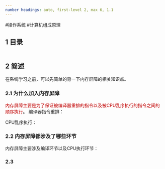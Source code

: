 ```yaml
---
number headings: auto, first-level 2, max 6, 1.1
---
```

#操作系统 #计算机组成原理 

## 1 目录

```toc
```

## 2 简述

在系统学习之前，可以先简单的背一下内存屏障的相关知识点。

### 2.1 为什么加入内存屏障

<font color="#c00000">内存屏障主要是为了保证被编译器重排的指令以及被CPU乱序执行的指令之间的顺序执行</font>。
编译器指令重排：

CPU乱序执行：

### 2.2 内存屏障都涉及了哪些环节

内存屏障主要涉及编译环节以及CPU执行环节：



### 2.3 




